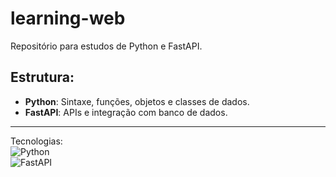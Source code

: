 # learning-web

Repositório para estudos de Python e FastAPI.

## Estrutura:

- **Python**: Sintaxe, funções, objetos e classes de dados.
- **FastAPI**: APIs e integração com banco de dados.

---

Tecnologias:  
![Python](https://img.shields.io/badge/Python-3.9-blue?style=for-the-badge&logo=python)  
![FastAPI](https://img.shields.io/badge/FastAPI-009688?style=for-the-badge&logo=fastapi)
